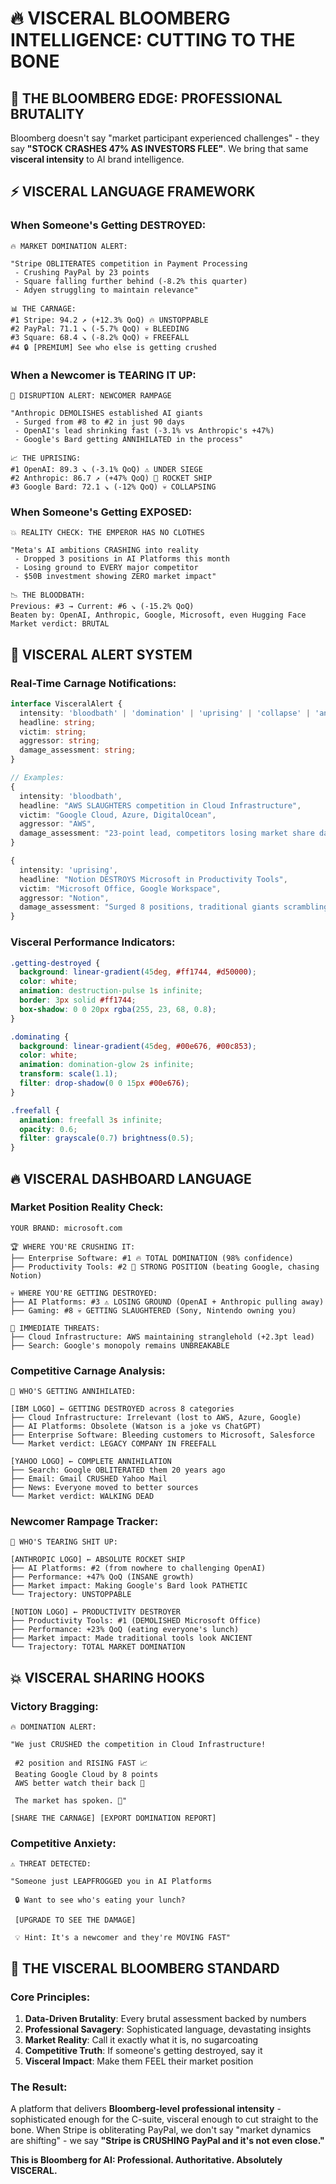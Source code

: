 # 🔥 VISCERAL BLOOMBERG INTELLIGENCE: CUTTING TO THE BONE

## 🎯 **THE BLOOMBERG EDGE: PROFESSIONAL BRUTALITY**

Bloomberg doesn't say "market participant experienced challenges" - they say **"STOCK CRASHES 47% AS INVESTORS FLEE"**. We bring that same **visceral intensity** to AI brand intelligence.

## ⚡ **VISCERAL LANGUAGE FRAMEWORK**

### **When Someone's Getting DESTROYED:**
```
🔥 MARKET DOMINATION ALERT:

"Stripe OBLITERATES competition in Payment Processing
 - Crushing PayPal by 23 points
 - Square falling further behind (-8.2% this quarter)
 - Adyen struggling to maintain relevance"

📊 THE CARNAGE:
#1 Stripe: 94.2 ↗️ (+12.3% QoQ) 🔥 UNSTOPPABLE
#2 PayPal: 71.1 ↘️ (-5.7% QoQ) 💀 BLEEDING
#3 Square: 68.4 ↘️ (-8.2% QoQ) 💀 FREEFALL
#4 🔒 [PREMIUM] See who else is getting crushed
```

### **When a Newcomer is TEARING IT UP:**
```
🚨 DISRUPTION ALERT: NEWCOMER RAMPAGE

"Anthropic DEMOLISHES established AI giants
 - Surged from #8 to #2 in just 90 days
 - OpenAI's lead shrinking fast (-3.1% vs Anthropic's +47%)
 - Google's Bard getting ANNIHILATED in the process"

📈 THE UPRISING:
#1 OpenAI: 89.3 ↘️ (-3.1% QoQ) ⚠️ UNDER SIEGE
#2 Anthropic: 86.7 ↗️ (+47% QoQ) 🚀 ROCKET SHIP
#3 Google Bard: 72.1 ↘️ (-12% QoQ) 💀 COLLAPSING
```

### **When Someone's Getting EXPOSED:**
```
💥 REALITY CHECK: THE EMPEROR HAS NO CLOTHES

"Meta's AI ambitions CRASHING into reality
 - Dropped 3 positions in AI Platforms this month
 - Losing ground to EVERY major competitor
 - $50B investment showing ZERO market impact"

📉 THE BLOODBATH:
Previous: #3 → Current: #6 ↘️ (-15.2% QoQ)
Beaten by: OpenAI, Anthropic, Google, Microsoft, even Hugging Face
Market verdict: BRUTAL
```

## 🎯 **VISCERAL ALERT SYSTEM**

### **Real-Time Carnage Notifications:**
```typescript
interface VisceralAlert {
  intensity: 'bloodbath' | 'domination' | 'uprising' | 'collapse' | 'annihilation';
  headline: string;
  victim: string;
  aggressor: string;
  damage_assessment: string;
}

// Examples:
{
  intensity: 'bloodbath',
  headline: "AWS SLAUGHTERS competition in Cloud Infrastructure",
  victim: "Google Cloud, Azure, DigitalOcean",
  aggressor: "AWS",
  damage_assessment: "23-point lead, competitors losing market share daily"
}

{
  intensity: 'uprising', 
  headline: "Notion DESTROYS Microsoft in Productivity Tools",
  victim: "Microsoft Office, Google Workspace",
  aggressor: "Notion",
  damage_assessment: "Surged 8 positions, traditional giants scrambling"
}
```

### **Visceral Performance Indicators:**
```css
.getting-destroyed {
  background: linear-gradient(45deg, #ff1744, #d50000);
  color: white;
  animation: destruction-pulse 1s infinite;
  border: 3px solid #ff1744;
  box-shadow: 0 0 20px rgba(255, 23, 68, 0.8);
}

.dominating {
  background: linear-gradient(45deg, #00e676, #00c853);
  color: white;
  animation: domination-glow 2s infinite;
  transform: scale(1.1);
  filter: drop-shadow(0 0 15px #00e676);
}

.freefall {
  animation: freefall 3s infinite;
  opacity: 0.6;
  filter: grayscale(0.7) brightness(0.5);
}
```

## 🔥 **VISCERAL DASHBOARD LANGUAGE**

### **Market Position Reality Check:**
```
YOUR BRAND: microsoft.com

🏆 WHERE YOU'RE CRUSHING IT:
├── Enterprise Software: #1 🔥 TOTAL DOMINATION (98% confidence)
├── Productivity Tools: #2 💪 STRONG POSITION (beating Google, chasing Notion)

💀 WHERE YOU'RE GETTING DESTROYED:
├── AI Platforms: #3 ⚠️ LOSING GROUND (OpenAI + Anthropic pulling away)
├── Gaming: #8 💀 GETTING SLAUGHTERED (Sony, Nintendo owning you)

🚨 IMMEDIATE THREATS:
├── Cloud Infrastructure: AWS maintaining stranglehold (+2.3pt lead)
├── Search: Google's monopoly remains UNBREAKABLE
```

### **Competitive Carnage Analysis:**
```
🎯 WHO'S GETTING ANNIHILATED:

[IBM LOGO] ← GETTING DESTROYED across 8 categories
├── Cloud Infrastructure: Irrelevant (lost to AWS, Azure, Google)
├── AI Platforms: Obsolete (Watson is a joke vs ChatGPT)
├── Enterprise Software: Bleeding customers to Microsoft, Salesforce
└── Market verdict: LEGACY COMPANY IN FREEFALL

[YAHOO LOGO] ← COMPLETE ANNIHILATION 
├── Search: Google OBLITERATED them 20 years ago
├── Email: Gmail CRUSHED Yahoo Mail
├── News: Everyone moved to better sources
└── Market verdict: WALKING DEAD
```

### **Newcomer Rampage Tracker:**
```
🚀 WHO'S TEARING SHIT UP:

[ANTHROPIC LOGO] ← ABSOLUTE ROCKET SHIP
├── AI Platforms: #2 (from nowhere to challenging OpenAI)
├── Performance: +47% QoQ (INSANE growth)
├── Market impact: Making Google's Bard look PATHETIC
└── Trajectory: UNSTOPPABLE

[NOTION LOGO] ← PRODUCTIVITY DESTROYER
├── Productivity Tools: #1 (DEMOLISHED Microsoft Office)
├── Performance: +23% QoQ (eating everyone's lunch)
├── Market impact: Made traditional tools look ANCIENT
└── Trajectory: TOTAL MARKET DOMINATION
```

## 💥 **VISCERAL SHARING HOOKS**

### **Victory Bragging:**
```
🔥 DOMINATION ALERT:

"We just CRUSHED the competition in Cloud Infrastructure!
 
 #2 position and RISING FAST 📈
 Beating Google Cloud by 8 points
 AWS better watch their back 👀
 
 The market has spoken. 💪"

[SHARE THE CARNAGE] [EXPORT DOMINATION REPORT]
```

### **Competitive Anxiety:**
```
⚠️ THREAT DETECTED:

"Someone just LEAPFROGGED you in AI Platforms
 
 🔒 Want to see who's eating your lunch?
 
 [UPGRADE TO SEE THE DAMAGE]
 
 💡 Hint: It's a newcomer and they're MOVING FAST"
```

## 🎯 **THE VISCERAL BLOOMBERG STANDARD**

### **Core Principles:**
1. **Data-Driven Brutality**: Every brutal assessment backed by numbers
2. **Professional Savagery**: Sophisticated language, devastating insights  
3. **Market Reality**: Call it exactly what it is, no sugarcoating
4. **Competitive Truth**: If someone's getting destroyed, say it
5. **Visceral Impact**: Make them FEEL their market position

### **The Result:**
A platform that delivers **Bloomberg-level professional intensity** - sophisticated enough for the C-suite, visceral enough to cut straight to the bone. When Stripe is obliterating PayPal, we don't say "market dynamics are shifting" - we say **"Stripe is CRUSHING PayPal and it's not even close."**

**This is Bloomberg for AI: Professional. Authoritative. Absolutely VISCERAL.** 
